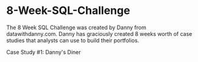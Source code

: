 # 8-Week-SQL-Challenge
The 8 Week SQL Challenge was created by Danny from datawithdanny.com. Danny has graciously created 8 weeks worth of case studies that analysts can use to build their portfolios.

Case Study #1: Danny's Diner




